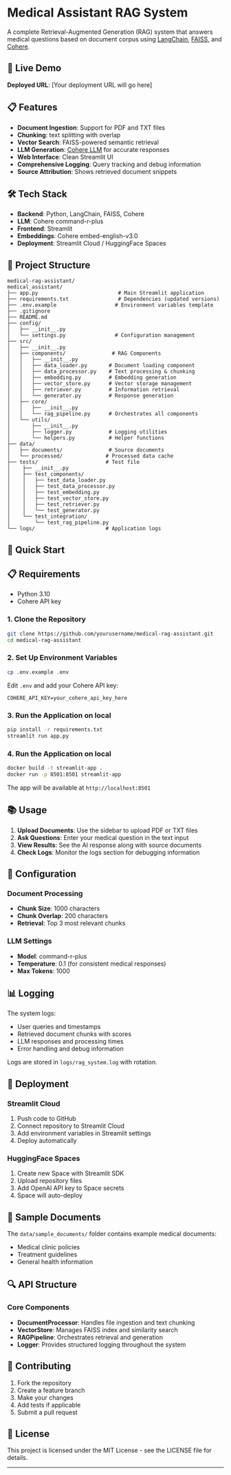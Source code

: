 # Medical Assistant RAG System

A complete Retrieval-Augmented Generation (RAG) system that answers medical questions based on document corpus using [LangChain](https://python.langchain.com/docs/introduction), [FAISS](https://github.com/facebookresearch/faiss), and [Cohere](https://docs.cohere.com/cohere-documentation).

## 🚀 Live Demo

**Deployed URL**: [Your deployment URL will go here]

## 📋 Features

- **Document Ingestion**: Support for PDF and TXT files
- **Chunking**: text splitting with overlap
- **Vector Search**: FAISS-powered semantic retrieval
- **LLM Generation**: [Cohere LLM](https://docs.cohere.com/v2/docs/models) for accurate responses
- **Web Interface**: Clean Streamlit UI
- **Comprehensive Logging**: Query tracking and debug information
- **Source Attribution**: Shows retrieved document snippets

## 🛠️ Tech Stack

- **Backend**: Python, LangChain, FAISS, Cohere
- **LLM**: Cohere command-r-plus
- **Frontend**: Streamlit
- **Embeddings**: Cohere embed-english-v3.0
- **Deployment**: Streamlit Cloud / HuggingFace Spaces

## 📁 Project Structure

```
medical-rag-assistant/
medical_assistant/
├── app.py                          # Main Streamlit application
├── requirements.txt                # Dependencies (updated versions)
├── .env.example                   # Environment variables template
├── .gitignore
├── README.md
├── config/
│   ├── __init__.py
│   └── settings.py                # Configuration management
├── src/
│   ├── __init__.py
│   ├── components/               # RAG Components
│   │   ├── __init__.py
│   │   ├── data_loader.py       # Document loading component
│   │   ├── data_processor.py    # Text processing & chunking
│   │   ├── embedding.py         # Embedding generation
│   │   ├── vector_store.py      # Vector storage management
│   │   ├── retriever.py         # Information retrieval
│   │   └── generator.py         # Response generation
│   ├── core/
│   │   ├── __init__.py
│   │   └── rag_pipeline.py      # Orchestrates all components
│   └── utils/
│       ├── __init__.py
│       ├── logger.py            # Logging utilities
│       └── helpers.py           # Helper functions
├── data/
│   ├── documents/               # Source documents
│   └── processed/              # Processed data cache
├── tests/                      # Test file
│    ├── __init__.py
│    ├── test_components/
│    │   ├── test_data_loader.py
│    │   ├── test_data_processor.py
│    │   ├── test_embedding.py
│    │   ├── test_vector_store.py
│    │   ├── test_retriever.py
│    │   └── test_generator.py
│    └── test_integration/
│        └── test_rag_pipeline.py
└── logs/                       # Application logs
```

## 🚀 Quick Start

## 📋 Requirements

- Python 3.10
- Cohere API key

### 1. Clone the Repository

```bash
git clone https://github.com/yourusername/medical-rag-assistant.git
cd medical-rag-assistant
```

### 2. Set Up Environment Variables

```bash
cp .env.example .env
```

Edit `.env` and add your Cohere API key:
```
COHERE_API_KEY=your_cohere_api_key_here
```

### 3. Run the Application on local

```bash
pip install -r requirements.txt
streamlit run app.py
```
### 4. Run the Application on local
```bash
docker build -t streamlit-app .
docker run -p 8501:8501 streamlit-app
```

The app will be available at `http://localhost:8501`

## 📚 Usage

1. **Upload Documents**: Use the sidebar to upload PDF or TXT files
2. **Ask Questions**: Enter your medical question in the text input
3. **View Results**: See the AI response along with source documents
4. **Check Logs**: Monitor the logs section for debugging information

## 🔧 Configuration

### Document Processing
- **Chunk Size**: 1000 characters
- **Chunk Overlap**: 200 characters  
- **Retrieval**: Top 3 most relevant chunks

### LLM Settings
- **Model**: command-r-plus
- **Temperature**: 0.1 (for consistent medical responses)
- **Max Tokens**: 1000

## 📊 Logging

The system logs:
- User queries and timestamps
- Retrieved document chunks with scores
- LLM responses and processing times
- Error handling and debug information

Logs are stored in `logs/rag_system.log` with rotation.

## 🚀 Deployment

### Streamlit Cloud
1. Push code to GitHub
2. Connect repository to Streamlit Cloud
3. Add environment variables in Streamlit settings
4. Deploy automatically

### HuggingFace Spaces
1. Create new Space with Streamlit SDK
2. Upload repository files
3. Add OpenAI API key to Space secrets
4. Space will auto-deploy

## 🧪 Sample Documents

The `data/sample_documents/` folder contains example medical documents:
- Medical clinic policies
- Treatment guidelines
- General health information

## 🔍 API Structure

### Core Components

- **DocumentProcessor**: Handles file ingestion and text chunking
- **VectorStore**: Manages FAISS index and similarity search
- **RAGPipeline**: Orchestrates retrieval and generation
- **Logger**: Provides structured logging throughout the system




## 🤝 Contributing

1. Fork the repository
2. Create a feature branch
3. Make your changes
4. Add tests if applicable
5. Submit a pull request

## 📄 License

This project is licensed under the MIT License - see the LICENSE file for details.

---